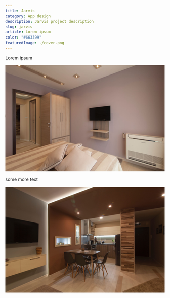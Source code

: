 ```yaml
---
title: Jarvis
category: App design
description: Jarvis project description
slug: jarvis
article: Lorem ipsum
color: "#663399"
featuredImage: ./cover.png
---
```

Lorem ipsum



![alt first](10.jpg "first")





some more text



![alt second](6.jpg "second")
